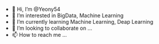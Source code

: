 - 👋 Hi, I’m @Yeony54
- 👀 I’m interested in BigData, Machine Learning
- 🌱 I’m currently learning Machine Learning, Deap Learning
- 💞️ I’m looking to collaborate on ...
- 📫 How to reach me ...

<!---
Yeony54/Yeony54 is a ✨ special ✨ repository because its `README.md` (this file) appears on your GitHub profile.
You can click the Preview link to take a look at your changes.
--->
